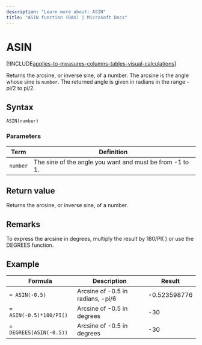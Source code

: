 ```yaml
---
description: "Learn more about: ASIN"
title: "ASIN function (DAX) | Microsoft Docs"
---
```

# ASIN

[!INCLUDE[applies-to-measures-columns-tables-visual-calculations](includes/applies-to-measures-columns-tables-visual-calculations.md)]

Returns the arcsine, or inverse sine, of a number. The arcsine is the angle whose sine is `number`. The returned angle is given in radians in the range -pi/2 to pi/2.  
  
## Syntax  
  
```dax
ASIN(number)  
```
  
### Parameters  
  
|Term|Definition|  
|--------|--------------|  
|`number`|The sine of the angle you want and must be from -1 to 1.|  
  
## Return value

Returns the arcsine, or inverse sine, of a number.  
  
## Remarks

To express the arcsine in degrees, multiply the result by 180/PI( ) or use the DEGREES function.  
  
## Example  
  
|Formula|Description|Result|  
|-----------|---------------|----------|  
|`= ASIN(-0.5)`|Arcsine of -0.5 in radians, -pi/6|-0.523598776|  
|`= ASIN(-0.5)*180/PI()`|Arcsine of -0.5 in degrees|-30|  
|`= DEGREES(ASIN(-0.5))`|Arcsine of -0.5 in degrees|-30|  
